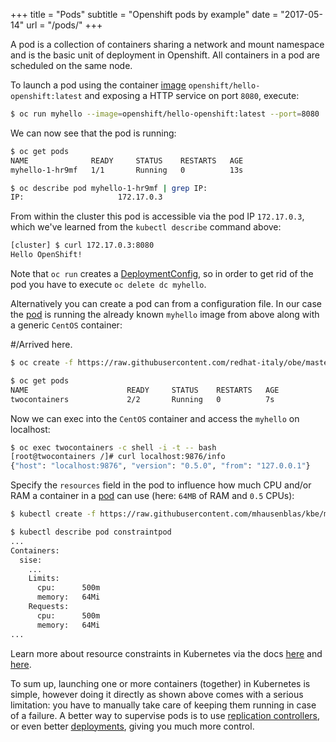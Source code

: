 +++
title = "Pods"
subtitle = "Openshift pods by example"
date = "2017-05-14"
url = "/pods/"
+++

A pod is a collection of containers sharing a network and mount namespace
and is the basic unit of deployment in Openshift. All containers in a pod
are scheduled on the same node.

To launch a pod using the container [image](https://hub.docker.com/r/openshift/hello-openshift/)
`openshift/hello-openshift:latest` and exposing a HTTP service on port `8080`, execute:

```bash
$ oc run myhello --image=openshift/hello-openshift:latest --port=8080
```

We can now see that the pod is running:

```bash
$ oc get pods
NAME              READY     STATUS    RESTARTS   AGE
myhello-1-hr9mf   1/1       Running   0          13s

$ oc describe pod myhello-1-hr9mf | grep IP:
IP:                     172.17.0.3
```

From within the cluster this pod is accessible via the pod IP `172.17.0.3`,
which we've learned from the `kubectl describe` command above:

```bash
[cluster] $ curl 172.17.0.3:8080
Hello OpenShift!
```

Note that `oc run` creates a [DeploymentConfig](/deploymentconfig/), so in order to
get rid of the pod you have to execute `oc delete dc myhello`.

Alternatively you can create a pod can from a configuration file. In our case
the [pod](https://github.com/redhat-italy/obe/blob/master/specs/pods/pod.yaml) is
running the already known `myhello` image from above along with
a generic `CentOS` container:


#/Arrived here.


```bash
$ oc create -f https://raw.githubusercontent.com/redhat-italy/obe/master/specs/pods/pod.yaml

$ oc get pods
NAME                      READY     STATUS    RESTARTS   AGE
twocontainers             2/2       Running   0          7s
```

Now we can exec into the `CentOS` container and access the `myhello`
on localhost:

```bash
$ oc exec twocontainers -c shell -i -t -- bash
[root@twocontainers /]# curl localhost:9876/info
{"host": "localhost:9876", "version": "0.5.0", "from": "127.0.0.1"}
```

Specify the `resources` field in the pod to influence how much CPU and/or RAM a
container in a [pod](https://github.com/mhausenblas/kbe/blob/master/specs/pods/constraint-pod.yaml)
can use (here: `64MB` of RAM and `0.5` CPUs):

```bash
$ kubectl create -f https://raw.githubusercontent.com/mhausenblas/kbe/master/specs/pods/constraint-pod.yaml

$ kubectl describe pod constraintpod
...
Containers:
  sise:
    ...
    Limits:
      cpu:      500m
      memory:   64Mi
    Requests:
      cpu:      500m
      memory:   64Mi
...
```

Learn more about resource constraints in Kubernetes via the docs [here](https://kubernetes.io/docs/tasks/configure-pod-container/assign-cpu-ram-container/)
and [here](https://kubernetes.io/docs/concepts/configuration/manage-compute-resources-container/).

To sum up, launching one or more containers (together) in Kubernetes is simple,
however doing it directly as shown above comes with a serious limitation: you have to
manually take care of keeping them running in case of a failure. A better way
to supervise pods is to use [replication controllers](/rcs/), or even better
[deployments](/deployments), giving you much more control.
